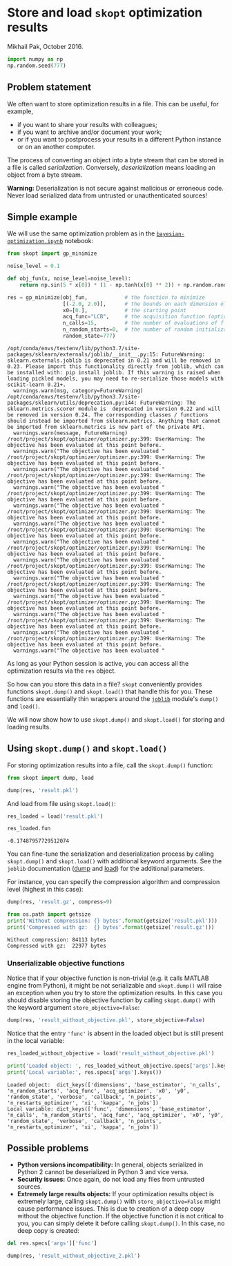 # Store and load `skopt` optimization results

Mikhail Pak, October 2016.


```python
import numpy as np
np.random.seed(777)
```

## Problem statement

We often want to store optimization results in a file. This can be useful, for example,

* if you want to share your results with colleagues;
* if you want to archive and/or document your work;
* or if you want to postprocess your results in a different Python instance or on an another computer.

The process of converting an object into a byte stream that can be stored in a file is called _serialization_.
Conversely, _deserialization_ means loading an object from a byte stream.

**Warning:** Deserialization is not secure against malicious or erroneous code. Never load serialized data from untrusted or unauthenticated sources!

## Simple example

We will use the same optimization problem as in the [`bayesian-optimization.ipynb`](https://github.com/scikit-optimize/scikit-optimize/blob/master/examples/bayesian-optimization.ipynb) notebook:


```python
from skopt import gp_minimize

noise_level = 0.1

def obj_fun(x, noise_level=noise_level):
    return np.sin(5 * x[0]) * (1 - np.tanh(x[0] ** 2)) + np.random.randn() * noise_level

res = gp_minimize(obj_fun,            # the function to minimize
                  [(-2.0, 2.0)],      # the bounds on each dimension of x
                  x0=[0.],            # the starting point
                  acq_func="LCB",     # the acquisition function (optional)
                  n_calls=15,         # the number of evaluations of f including at x0
                  n_random_starts=0,  # the number of random initialization points
                  random_state=777)
```

    /opt/conda/envs/testenv/lib/python3.7/site-packages/sklearn/externals/joblib/__init__.py:15: FutureWarning: sklearn.externals.joblib is deprecated in 0.21 and will be removed in 0.23. Please import this functionality directly from joblib, which can be installed with: pip install joblib. If this warning is raised when loading pickled models, you may need to re-serialize those models with scikit-learn 0.21+.
      warnings.warn(msg, category=FutureWarning)
    /opt/conda/envs/testenv/lib/python3.7/site-packages/sklearn/utils/deprecation.py:144: FutureWarning: The sklearn.metrics.scorer module is  deprecated in version 0.22 and will be removed in version 0.24. The corresponding classes / functions should instead be imported from sklearn.metrics. Anything that cannot be imported from sklearn.metrics is now part of the private API.
      warnings.warn(message, FutureWarning)
    /root/project/skopt/optimizer/optimizer.py:399: UserWarning: The objective has been evaluated at this point before.
      warnings.warn("The objective has been evaluated "
    /root/project/skopt/optimizer/optimizer.py:399: UserWarning: The objective has been evaluated at this point before.
      warnings.warn("The objective has been evaluated "
    /root/project/skopt/optimizer/optimizer.py:399: UserWarning: The objective has been evaluated at this point before.
      warnings.warn("The objective has been evaluated "
    /root/project/skopt/optimizer/optimizer.py:399: UserWarning: The objective has been evaluated at this point before.
      warnings.warn("The objective has been evaluated "
    /root/project/skopt/optimizer/optimizer.py:399: UserWarning: The objective has been evaluated at this point before.
      warnings.warn("The objective has been evaluated "
    /root/project/skopt/optimizer/optimizer.py:399: UserWarning: The objective has been evaluated at this point before.
      warnings.warn("The objective has been evaluated "
    /root/project/skopt/optimizer/optimizer.py:399: UserWarning: The objective has been evaluated at this point before.
      warnings.warn("The objective has been evaluated "
    /root/project/skopt/optimizer/optimizer.py:399: UserWarning: The objective has been evaluated at this point before.
      warnings.warn("The objective has been evaluated "
    /root/project/skopt/optimizer/optimizer.py:399: UserWarning: The objective has been evaluated at this point before.
      warnings.warn("The objective has been evaluated "
    /root/project/skopt/optimizer/optimizer.py:399: UserWarning: The objective has been evaluated at this point before.
      warnings.warn("The objective has been evaluated "
    /root/project/skopt/optimizer/optimizer.py:399: UserWarning: The objective has been evaluated at this point before.
      warnings.warn("The objective has been evaluated "
    /root/project/skopt/optimizer/optimizer.py:399: UserWarning: The objective has been evaluated at this point before.
      warnings.warn("The objective has been evaluated "


As long as your Python session is active, you can access all the optimization results via the `res` object.

So how can you store this data in a file? `skopt` conveniently provides functions `skopt.dump()` and `skopt.load()` that handle this for you. These functions are essentially thin wrappers around the [`joblib`](http://pythonhosted.org/joblib) module's `dump()` and `load()`.

We will now show how to use `skopt.dump()` and `skopt.load()` for storing and loading results.

## Using `skopt.dump()` and `skopt.load()`

For storing optimization results into a file, call the `skopt.dump()` function:


```python
from skopt import dump, load

dump(res, 'result.pkl')
```

And load from file using `skopt.load()`:


```python
res_loaded = load('result.pkl')

res_loaded.fun
```




    -0.17487957729512074



You can fine-tune the serialization and deserialization process by calling `skopt.dump()` and `skopt.load()` with additional keyword arguments. See the `joblib` documentation ([dump](https://pythonhosted.org/joblib/generated/joblib.dump.html) and [load](https://pythonhosted.org/joblib/generated/joblib.load.html)) for the additional parameters.

For instance, you can specify the compression algorithm and compression level (highest in this case):


```python
dump(res, 'result.gz', compress=9)

from os.path import getsize
print('Without compression: {} bytes'.format(getsize('result.pkl')))
print('Compressed with gz:  {} bytes'.format(getsize('result.gz')))
```

    Without compression: 84113 bytes
    Compressed with gz:  22977 bytes


### Unserializable objective functions

Notice that if your objective function is non-trivial (e.g. it calls MATLAB engine from Python), it might be not serializable and `skopt.dump()` will raise an exception when you try to store the optimization results.
In this case you should disable storing the objective function by calling `skopt.dump()` with the keyword argument `store_objective=False`:


```python
dump(res, 'result_without_objective.pkl', store_objective=False)
```

Notice that the entry `'func'` is absent in the loaded object but is still present in the local variable:


```python
res_loaded_without_objective = load('result_without_objective.pkl')

print('Loaded object: ', res_loaded_without_objective.specs['args'].keys())
print('Local variable:', res.specs['args'].keys())
```

    Loaded object:  dict_keys(['dimensions', 'base_estimator', 'n_calls', 'n_random_starts', 'acq_func', 'acq_optimizer', 'x0', 'y0', 'random_state', 'verbose', 'callback', 'n_points', 'n_restarts_optimizer', 'xi', 'kappa', 'n_jobs'])
    Local variable: dict_keys(['func', 'dimensions', 'base_estimator', 'n_calls', 'n_random_starts', 'acq_func', 'acq_optimizer', 'x0', 'y0', 'random_state', 'verbose', 'callback', 'n_points', 'n_restarts_optimizer', 'xi', 'kappa', 'n_jobs'])


## Possible problems

* __Python versions incompatibility:__ In general, objects serialized in Python 2 cannot be deserialized in Python 3 and vice versa.
* __Security issues:__ Once again, do not load any files from untrusted sources.
* __Extremely large results objects:__ If your optimization results object is extremely large, calling `skopt.dump()` with `store_objective=False` might cause performance issues. This is due to creation of a deep copy without the objective function. If the objective function it is not critical to you, you can simply delete it before calling `skopt.dump()`. In this case, no deep copy is created:


```python
del res.specs['args']['func']

dump(res, 'result_without_objective_2.pkl')
```
